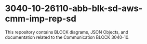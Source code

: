 # 3040-10-26110-abb-blk-sd-aws-cmm-imp-rep-sd
This repository contains BLOCK diagrams, JSON Objects, and documentation related to the Communication BLOCK 3040-10.
